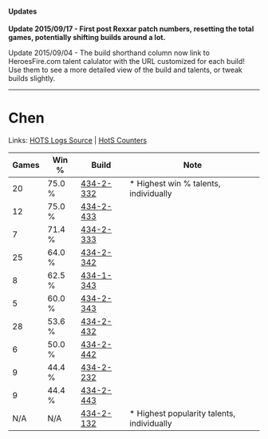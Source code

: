 #### Updates
**Update 2015/09/17 - First post Rexxar patch numbers, resetting the total games, potentially shifting builds around a lot.**

Update 2015/09/04 - The build shorthand column now link to HeroesFire.com talent calulator with the URL customized for each build!  
Use them to see a more detailed view of the build and talents, or tweak builds slightly.

***

# Chen

Links: [HOTS Logs Source](https://www.hotslogs.com/Sitewide/HeroDetails?Hero=Chen) | [HotS Counters](http://hotscounters.com/#/hero/Chen)

Games  | Win %  | Build     | Note
-----  | -----  | -----     | ----
20     | 75.0 % | [434-2-332](http://www.heroesfire.com/hots/talent-calculator/chen#sjYy) | * Highest win % talents, individually
12     | 75.0 % | [434-2-433](http://www.heroesfire.com/hots/talent-calculator/chen#sjaX) | 
7      | 71.4 % | [434-2-333](http://www.heroesfire.com/hots/talent-calculator/chen#sjYz) | 
25     | 64.0 % | [434-2-342](http://www.heroesfire.com/hots/talent-calculator/chen#sjZ6) | 
8      | 62.5 % | [434-1-343](http://www.heroesfire.com/hots/talent-calculator/chen#sjJV) | 
5      | 60.0 % | [434-2-343](http://www.heroesfire.com/hots/talent-calculator/chen#sjZ7) | 
28     | 53.6 % | [434-2-432](http://www.heroesfire.com/hots/talent-calculator/chen#sjaW) | 
6      | 50.0 % | [434-2-442](http://www.heroesfire.com/hots/talent-calculator/chen#sjag) | 
9      | 44.4 % | [434-2-232](http://www.heroesfire.com/hots/talent-calculator/chen#sjXO) | 
9      | 44.4 % | [434-2-443](http://www.heroesfire.com/hots/talent-calculator/chen#sjah) | 
N/A    | N/A    | [434-2-132](http://www.heroesfire.com/hots/talent-calculator/chen#sjVq) | * Highest popularity talents, individually

